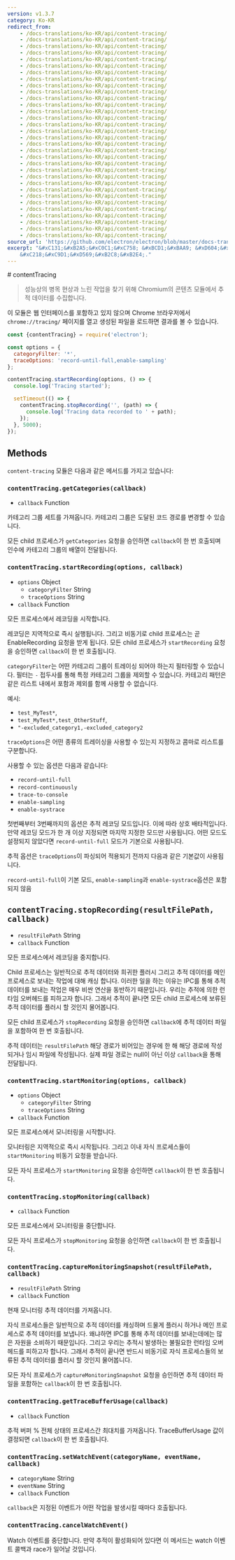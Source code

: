 ```yaml
---
version: v1.3.7
category: Ko-KR
redirect_from:
    - /docs-translations/ko-KR/api/content-tracing/
    - /docs-translations/ko-KR/api/content-tracing/
    - /docs-translations/ko-KR/api/content-tracing/
    - /docs-translations/ko-KR/api/content-tracing/
    - /docs-translations/ko-KR/api/content-tracing/
    - /docs-translations/ko-KR/api/content-tracing/
    - /docs-translations/ko-KR/api/content-tracing/
    - /docs-translations/ko-KR/api/content-tracing/
    - /docs-translations/ko-KR/api/content-tracing/
    - /docs-translations/ko-KR/api/content-tracing/
    - /docs-translations/ko-KR/api/content-tracing/
    - /docs-translations/ko-KR/api/content-tracing/
    - /docs-translations/ko-KR/api/content-tracing/
    - /docs-translations/ko-KR/api/content-tracing/
    - /docs-translations/ko-KR/api/content-tracing/
    - /docs-translations/ko-KR/api/content-tracing/
    - /docs-translations/ko-KR/api/content-tracing/
    - /docs-translations/ko-KR/api/content-tracing/
    - /docs-translations/ko-KR/api/content-tracing/
    - /docs-translations/ko-KR/api/content-tracing/
    - /docs-translations/ko-KR/api/content-tracing/
    - /docs-translations/ko-KR/api/content-tracing/
    - /docs-translations/ko-KR/api/content-tracing/
    - /docs-translations/ko-KR/api/content-tracing/
    - /docs-translations/ko-KR/api/content-tracing/
    - /docs-translations/ko-KR/api/content-tracing/
    - /docs-translations/ko-KR/api/content-tracing/
    - /docs-translations/ko-KR/api/content-tracing/
    - /docs-translations/ko-KR/api/content-tracing/
    - /docs-translations/ko-KR/api/content-tracing/
    - /docs-translations/ko-KR/api/content-tracing/
    - /docs-translations/ko-KR/api/content-tracing/
source_url: 'https://github.com/electron/electron/blob/master/docs-translations/ko-KR/api/content-tracing.md'
excerpt: "&#xC131;&#xB2A5;&#xC0C1;&#xC758; &#xBCD1;&#xBAA9; &#xD604;&#xC0C1;&#xACFC; &#xB290;&#xB9B0; &#xC791;&#xC5C5;&#xC744; &#xCC3E;&#xAE30; &#xC704;&#xD574; Chromium&#xC758; &#xCF58;&#xD150;&#xCE20; &#xBAA8;&#xB4C8;&#xC5D0;&#xC11C; &#xCD94;&#xC801; &#xB370;&#xC774;&#xD130;&#xB97C;
    &#xC218;&#xC9D1;&#xD569;&#xB2C8;&#xB2E4;."
---
```


﻿# contentTracing

> 성능상의 병목 현상과 느린 작업을 찾기 위해 Chromium의 콘텐츠 모듈에서 추적 데이터를
수집합니다.

이 모듈은 웹 인터페이스를 포함하고 있지 않으며 Chrome 브라우저에서
`chrome://tracing/` 페이지를 열고 생성된 파일을 로드하면 결과를 볼 수 있습니다.

```javascript
const {contentTracing} = require('electron');

const options = {
  categoryFilter: '*',
  traceOptions: 'record-until-full,enable-sampling'
};

contentTracing.startRecording(options, () => {
  console.log('Tracing started');

  setTimeout(() => {
    contentTracing.stopRecording('', (path) => {
      console.log('Tracing data recorded to ' + path);
    });
  }, 5000);
});
```

## Methods

`content-tracing` 모듈은 다음과 같은 메서드를 가지고 있습니다:

### `contentTracing.getCategories(callback)`

* `callback` Function

카테고리 그룹 세트를 가져옵니다. 카테고리 그룹은 도달된 코드 경로를 변경할 수 있습니다.

모든 child 프로세스가 `getCategories` 요청을 승인하면 `callback`이 한 번 호출되며
인수에 카테고리 그룹의 배열이 전달됩니다.

### `contentTracing.startRecording(options, callback)`

* `options` Object
  * `categoryFilter` String
  * `traceOptions` String
* `callback` Function

모든 프로세스에서 레코딩을 시작합니다.

레코딩은 지역적으로 즉시 실행됩니다. 그리고 비동기로 child 프로세스는 곧
EnableRecording 요청을 받게 됩니다. 모든 child 프로세스가 `startRecording` 요청을
승인하면 `callback`이 한 번 호출됩니다.

`categoryFilter`는 어떤 카테고리 그룹이 트레이싱 되어야 하는지 필터링할 수 있습니다.
필터는 `-` 접두사를 통해 특정 카테고리 그룹을 제외할 수 있습니다. 카테고리 패턴은 같은
리스트 내에서 포함과 제외를 함께 사용할 수 없습니다.

예시:

* `test_MyTest*`,
* `test_MyTest*,test_OtherStuff`,
* `"-excluded_category1,-excluded_category2`

`traceOptions`은 어떤 종류의 트레이싱을 사용할 수 있는지 지정하고 콤마로 리스트를
구분합니다.

사용할 수 있는 옵션은 다음과 같습니다:

* `record-until-full`
* `record-continuously`
* `trace-to-console`
* `enable-sampling`
* `enable-systrace`

첫번째부터 3번째까지의 옵션은 추적 레코딩 모드입니다. 이에 따라 상호 배타적입니다.
만약 레코딩 모드가 한 개 이상 지정되면 마지막 지정한 모드만 사용됩니다. 어떤 모드도
설정되지 않았다면 `record-until-full` 모드가 기본으로 사용됩니다.

추적 옵션은 `traceOptions`이 파싱되어 적용되기 전까지 다음과 같은 기본값이 사용됩니다.

`record-until-full`이 기본 모드, `enable-sampling`과 `enable-systrace`옵션은
포함되지 않음

## `contentTracing.stopRecording(resultFilePath, callback)`

* `resultFilePath` String
* `callback` Function

모든 프로세스에서 레코딩을 중지합니다.

Child 프로세스는 일반적으로 추적 데이터와 희귀한 플러시 그리고 추적 데이터를 메인
프로세스로 보내는 작업에 대해 캐싱 합니다. 이러한 일을 하는 이유는 IPC를 통해 추적
데이터를 보내는 작업은 매우 비싼 연산을 동반하기 때문입니다. 우리는 추적에 의한 런타임
오버헤드를 피하고자 합니다. 그래서 추적이 끝나면 모든 child 프로세스에 보류된 추적
데이터를 플러시 할 것인지 물어봅니다.

모든 child 프로세스가 `stopRecording` 요청을 승인하면 `callback`에 추적 데이터
파일을 포함하여 한 번 호출됩니다.

추적 데이터는 `resultFilePath` 해당 경로가 비어있는 경우에 한 해 해당 경로에
작성되거나 임시 파일에 작성됩니다. 실제 파일 경로는 null이 아닌 이상 `callback`을
통해 전달됩니다.

### `contentTracing.startMonitoring(options, callback)`

* `options` Object
  * `categoryFilter` String
  * `traceOptions` String
* `callback` Function

모든 프로세스에서 모니터링을 시작합니다.

모니터링은 지역적으로 즉시 시작됩니다. 그리고 이내 자식 프로세스들이
`startMonitoring` 비동기 요청을 받습니다.

모든 자식 프로세스가 `startMonitoring` 요청을 승인하면 `callback`이 한 번 호출됩니다.

### `contentTracing.stopMonitoring(callback)`

* `callback` Function

모든 프로세스에서 모니터링을 중단합니다.

모든 자식 프로세스가 `stopMonitoring` 요청을 승인하면 `callback`이 한 번 호출됩니다.

### `contentTracing.captureMonitoringSnapshot(resultFilePath, callback)`

* `resultFilePath` String
* `callback` Function

현재 모니터링 추적 데이터를 가져옵니다.

자식 프로세스들은 일반적으로 추적 데이터를 캐싱하며 드물게 플러시 하거나 메인
프로세스로 추적 데이터를 보냅니다. 왜냐하면 IPC를 통해 추적 데이터를 보내는데에는
많은 자원을 소비하기 때문입니다. 그리고 우리는 추적시 발생하는 불필요한 런타임
오버헤드를 피하고자 합니다. 그래서 추적이 끝나면 반드시 비동기로 자식 프로세스들의
보류된 추적 데이터를 플러시 할 것인지 물어봅니다.

모든 자식 프로세스가 `captureMonitoringSnapshot` 요청을 승인하면 추적 데이터 파일을
포함하는 `callback`이 한 번 호출됩니다.

### `contentTracing.getTraceBufferUsage(callback)`

* `callback` Function

추적 버퍼 % 전체 상태의 프로세스간 최대치를 가져옵니다. TraceBufferUsage 값이
결정되면 `callback`이 한 번 호출됩니다.

### `contentTracing.setWatchEvent(categoryName, eventName, callback)`

* `categoryName` String
* `eventName` String
* `callback` Function

`callback`은 지정된 이벤트가 어떤 작업을 발생시킬 때마다 호출됩니다.

### `contentTracing.cancelWatchEvent()`

Watch 이벤트를 중단합니다. 만약 추적이 활성화되어 있다면 이 메서드는 watch 이벤트
콜백과 race가 일어날 것입니다.
